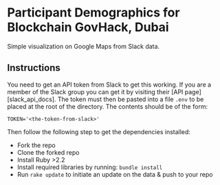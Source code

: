 
# Participant Demographics for Blockchain GovHack, Dubai

Simple visualization on Google Maps from Slack data.

## Instructions

You need to get an API token from Slack to get this working. If you are a member of the Slack group you can get it by visiting their [API page][slack_api_docs]. The token must then be pasted into a file `.env` to be placed at the root of the directory. The contents should be of the form:

`TOKEN='<the-token-from-slack>'`

Then follow the following step to get the dependencies installed:

* Fork the repo
* Clone the forked repo
* Install Ruby >2.2
* Install required libraries by running: `bundle install`
* Run `rake update` to initiate an update on the data & push to your repo